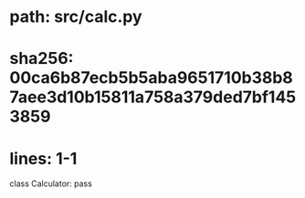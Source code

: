 # path: src/calc.py
# sha256: 00ca6b87ecb5b5aba9651710b38b87aee3d10b15811a758a379ded7bf1453859
# lines: 1-1
class Calculator: pass
